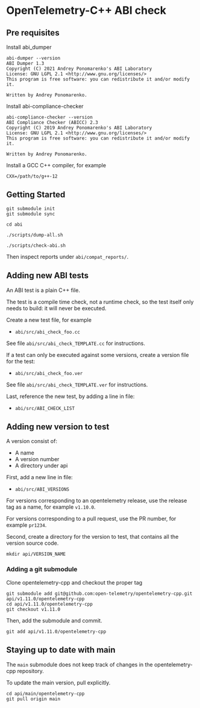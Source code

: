 # OpenTelemetry-C++ ABI check

## Pre requisites

Install abi_dumper

```shell
abi-dumper --version
ABI Dumper 1.3
Copyright (C) 2021 Andrey Ponomarenko's ABI Laboratory
License: GNU LGPL 2.1 <http://www.gnu.org/licenses/>
This program is free software: you can redistribute it and/or modify it.

Written by Andrey Ponomarenko.
```

Install abi-compliance-checker

```shell
abi-compliance-checker --version
ABI Compliance Checker (ABICC) 2.3
Copyright (C) 2019 Andrey Ponomarenko's ABI Laboratory
License: GNU LGPL 2.1 <http://www.gnu.org/licenses/>
This program is free software: you can redistribute it and/or modify it.

Written by Andrey Ponomarenko.
```

Install a GCC C++ compiler, for example

```shell
CXX=/path/to/g++-12
```

## Getting Started

```shell
git submodule init
git submodule sync
```

```
cd abi
```

```shell
./scripts/dump-all.sh
```

```shell
./scripts/check-abi.sh
```

Then inspect reports under `abi/compat_reports/`.

## Adding new ABI tests

An ABI test is a plain C++ file.

The test is a compile time check, not a runtime check,
so the test itself only needs to build: it will never be executed.

Create a new test file, for example

* `abi/src/abi_check_foo.cc`

See file `abi/src/abi_check_TEMPLATE.cc` for instructions.

If a test can only be executed against some versions,
create a version file for the test:

* `abi/src/abi_check_foo.ver`

See file `abi/src/abi_check_TEMPLATE.ver` for instructions.

Last, reference the new test,
by adding a line in file:

* `abi/src/ABI_CHECK_LIST`

## Adding new version to test

A version consist of:

* A name
* A version number
* A directory under api

First, add a new line in file:

* `abi/src/ABI_VERSIONS`

For versions corresponding to an opentelemetry release,
use the release tag as a name, for example `v1.10.0`.

For versions corresponding to a pull request,
use the PR number, for example `pr1234`.

Second, create a directory for the version to test,
that contains all the version source code.

```shell
mkdir api/VERSION_NAME
```

### Adding a git submodule

Clone opentelemetry-cpp and checkout the proper tag

```shell
git submodule add git@github.com:open-telemetry/opentelemetry-cpp.git api/v1.11.0/opentelemetry-cpp
cd api/v1.11.0/opentelemetry-cpp
git checkout v1.11.0
```

Then, add the submodule and commit.

```shell
git add api/v1.11.0/opentelemetry-cpp
```

## Staying up to date with main

The `main` submodule does not keep track of changes in the opentelemetry-cpp
repository.

To update the main version, pull explicitly.

```shell
cd api/main/opentelemetry-cpp
git pull origin main
```

